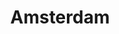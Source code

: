 ---
title: "Amsterdam"
hashtag: "amsterdam"
subdivision-of:
  - Netherlands
tags:
  - City
  - Netherlands
---